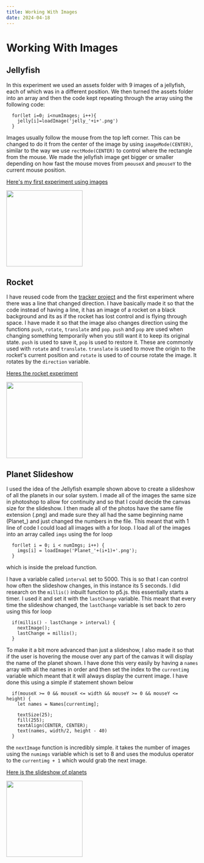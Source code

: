 ```yaml
---
title: Working With Images
date: 2024-04-18
---
```


# Working With Images

## Jellyfish

In this experiment we used an assets folder with 9 images of a jellyfish, each of which was in a different position. We then turned the assets folder into an array and then the code kept
repeating through the array using the following code:
```
  for(let i=0; i<numImages; i++){
    jelly[i]=loadImage('jelly_'+i+'.png')
  }
```
Images usually follow the mouse from the top left corner. This can be changed to do it from the center of the image by using `imageMode(CENTER)`, similar to the way we use `rectMode(CENTER)` to
control where the rectangle from the mouse. We made the jellyfish image get bigger or smaller depending on how fast the mouse moves from `pmouseX` and `pmouseY` to the current mouse position.

[Here's my first experiment using images](/my-blog/Code-Experiments/Jelly-fish/index.html)

<img src="/my-blog/Images/Jellyfish.png" width = "200">

## Rocket

I have reused code from the [tracker project](/my-blog/_posts/2024-03-14-Trackers.md) and the first experiment where there was a line that changed direction. I have basically made it so that the code instead of having a line, it has an image of a rocket on a black background and its as if the rocket has lost control and is flying through space. I have made it so that the image also changes direction using the functions `push`, `rotate`, `translate` and `pop`. `push` and `pop` are used when changing something temporarily when you still want it to keep its original state. `push` is used to save it, `pop` is used to restore it. These are commonly used with `rotate` and `translate`. `translate` is used to move the origin to the rocket's current position and `rotate` is used to of course rotate the image. It rotates by the `direction` variable. 

[Heres the rocket experiment](/my-blog/Code-Experiments/Rocket/index.html)

<img src="/my-blog/Images/rocket-experiment.png" width="200">

## Planet Slideshow

I used the idea of the Jellyfish example shown above to create a slideshow of all the planets in our solar system. I made all of the images the same size in photoshop to allow for continuity and so that I could decide the canvas size for the slideshow. I then made all of the photos have the same file extension (.png) and made sure they all had the same beginning name (Planet_) and just changed the numbers in the file. This meant that with 1 line of code I could load all images with a for loop. I load all of the images into an array called `imgs` using the for loop
```
  for(let i = 0; i < numImgs; i++) {
    imgs[i] = loadImage('Planet_'+(i+1)+'.png');
  }
```
which is inside the preload function.

I have a variable called `interval` set to 5000. This is so that I can control how often the slideshow changes, in this instance its 5 seconds. I did research on the `millis()` inbuilt function to p5.js. this essentially starts a timer. I used it and set it with the `lastChange` variable. This meant that every time the slideshow changed, the `lastChange` variable is set back to zero using this for loop
```
  if(millis() - lastChange > interval) {
    nextImage();
    lastChange = millis();
  }
```
To make it a bit more advanced than just a slideshow, I also made it so that if the user is hovering the mouse over any part of the canvas it will display the name of the planet shown. I have done this very easily by having a `names` array with all the names in order and then set the index to the `currentimg` variable which meant that it will always display the current image. I have done this using a simple if statement shown below
```
  if(mouseX >= 0 && mouseX <= width && mouseY >= 0 && mouseY <= height) {
    let names = Names[currentimg];

    textSize(25);
    fill(255);
    textAlign(CENTER, CENTER);
    text(names, width/2, height - 40)
  }
```
the `nextImage` function is incredibly simple. it takes the number of images using the `numimgs` variable which is set to 8 and uses the modulus operator to the `currentimg + 1` which would grab the next image.

[Here is the slideshow of planets]("/my-blog/Code-Experiments/Planet-Slideshow/index.html")

<img src="/my-blog/Images/Slideshow-Screenshot.png" width="200">
